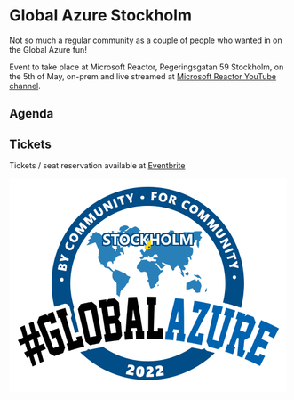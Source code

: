 # Global Azure Stockholm

Not so much a regular community as a couple of people who wanted in on the Global Azure fun!

Event to take place at Microsoft Reactor, Regeringsgatan 59 Stockholm, on the 5th of May, on-prem and live streamed at [Microsoft Reactor YouTube channel](https://www.youtube.com/c/MicrosoftReactor1/featured).

## Agenda

<script type="text/javascript" src="https://sessionize.com/api/v2/ewnpz2ie/view/GridSmart"></script>

## Tickets

Tickets / seat reservation available at [Eventbrite](https://www.eventbrite.com/e/global-azure-bootcamp-2022-stockholm-tickets-269595927677)

![Global Azure Stockholm](./gasthlm.png)
